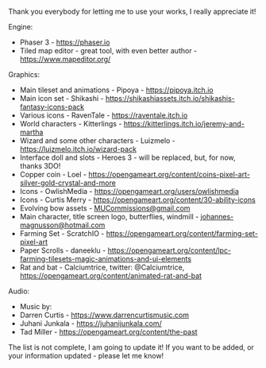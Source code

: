 Thank you everybody for letting me to use your works, I really appreciate it!

Engine:
- Phaser 3 - https://phaser.io
- Tiled map editor - great tool, with even better author - https://www.mapeditor.org/

Graphics:
- Main tileset and animations - Pipoya - https://pipoya.itch.io
- Main icon set - Shikashi - https://shikashiassets.itch.io/shikashis-fantasy-icons-pack
- Various icons - RavenTale - https://raventale.itch.io
- World characters - Kitterlings - https://kitterlings.itch.io/jeremy-and-martha
- Wizard and some other characters - Luizmelo - https://luizmelo.itch.io/wizard-pack
- Interface doll and slots - Heroes 3 - will be replaced, but, for now, thanks 3DO!
- Copper coin - Loel - https://opengameart.org/content/coins-pixel-art-silver-gold-crystal-and-more
- Icons - OwlishMedia - https://opengameart.org/users/owlishmedia
- Icons - Curtis Merry - https://opengameart.org/content/30-ability-icons
- Evolving bow assets - MUCommissions@gmail.com
- Main character, title screen logo, butterflies, windmill - johannes-magnusson@hotmail.com
- Farming Set - ScratchIO - https://opengameart.org/content/farming-set-pixel-art
- Paper Scrolls - daneeklu - https://opengameart.org/content/lpc-farming-tilesets-magic-animations-and-ui-elements
- Rat and bat - Calciumtrice, twitter: @Calciumtrice, https://opengameart.org/content/animated-rat-and-bat

Audio:
- Music by: 
- Darren Curtis - https://www.darrencurtismusic.com
- Juhani Junkala - https://juhanijunkala.com/
- Tad Miller - https://opengameart.org/content/the-past

The list is not complete, I am going to update it! If you want to be added, or your information updated - please let me know!
